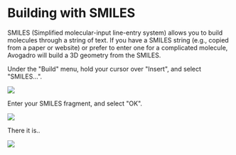 # Building with SMILES

SMILES (Simplified molecular-input line-entry system) allows you to build molecules through a string of text. If you have a SMILES string (e.g., copied from a paper or website) or prefer to enter one for a complicated molecule, Avogadro will build a 3D geometry from the SMILES.

Under the "Build" menu, hold your cursor over "Insert", and select "SMILES...".

![][1]

[1]: images/7-building-with-smiles/4dd015d9-d489-42d5-a8b1-be5e6080bbd0.png

Enter your SMILES fragment, and select "OK".

![][2]

[2]: images/7-building-with-smiles/6d7b8ae1-2daf-4d0a-874a-3979e52c0dfd.png

There it is..

![][3]

[3]: images/7-building-with-smiles/791f7d8e-bf76-4b5f-b163-1ed2860ecad6.png